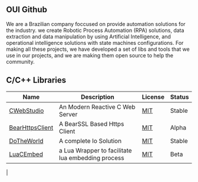 ## OUI Github

We are a  Brazilian company foccused on provide automation solutions for the industry. 
we create Robotic Process Automation (RPA) solutions, data extraction and data manipulation
by using Artificial Intelligence, and operational intelligence solutions with state machines
configurations. For making all these projects, we have developed a set of libs and tools
that we use in our projects, and we are making them open source to help the community.

## C/C++ Libraries

| Name                                                   | Description                                     | License                                                                                            |  Status    |
|--------------------------------------------------------|-------------------------------------------------|----------------------------------------------------------------------------------------------------|------------|
|[CWebStudio](https://github.com/OUIsolutions/CWebStudio)|An Modern Reactive C Web Server                  |[MIT](https://raw.githubusercontent.com/OUIsolutions/CWebStudio/refs/heads/main/LICENSE)            |Stable      |
|[BearHttpsClient](https://github.com/OUIsolutions/BearHttpsClient)|A BearSSL Based Https Client           |[MIT](https://raw.githubusercontent.com/OUIsolutions/BearHttpsClient/refs/heads/main/LICENSE)       |Alpha       |
|[DoTheWorld](https://github.com/OUIsolutions/DoTheWorld)| A complete Io Solution                          |[MIT](https://raw.githubusercontent.com/OUIsolutions/DoTheWorld/refs/heads/main/LICENSE)            |Stable      |
|[LuaCEmbed](https://github.com/OUIsolutions/LuaCEmbed)  |a Lua Wrapper to facilitate lua embedding process|[MIT](https://raw.githubusercontent.com/OUIsolutions/LuaCEmbed/refs/heads/main/LICENSE)             |Beta        |
|